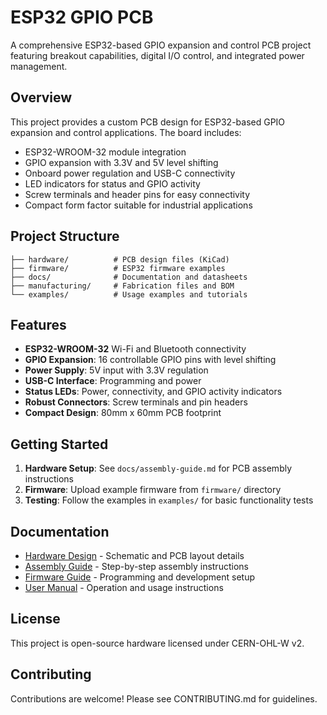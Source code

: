 # ESP32 GPIO PCB

A comprehensive ESP32-based GPIO expansion and control PCB project featuring breakout capabilities, digital I/O control, and integrated power management.

## Overview

This project provides a custom PCB design for ESP32-based GPIO expansion and control applications. The board includes:

- ESP32-WROOM-32 module integration
- GPIO expansion with 3.3V and 5V level shifting
- Onboard power regulation and USB-C connectivity
- LED indicators for status and GPIO activity
- Screw terminals and header pins for easy connectivity
- Compact form factor suitable for industrial applications

## Project Structure

```
├── hardware/          # PCB design files (KiCad)
├── firmware/          # ESP32 firmware examples
├── docs/              # Documentation and datasheets
├── manufacturing/     # Fabrication files and BOM
└── examples/          # Usage examples and tutorials
```

## Features

- **ESP32-WROOM-32** Wi-Fi and Bluetooth connectivity
- **GPIO Expansion**: 16 controllable GPIO pins with level shifting
- **Power Supply**: 5V input with 3.3V regulation
- **USB-C Interface**: Programming and power
- **Status LEDs**: Power, connectivity, and GPIO activity indicators
- **Robust Connectors**: Screw terminals and pin headers
- **Compact Design**: 80mm x 60mm PCB footprint

## Getting Started

1. **Hardware Setup**: See `docs/assembly-guide.md` for PCB assembly instructions
2. **Firmware**: Upload example firmware from `firmware/` directory
3. **Testing**: Follow the examples in `examples/` for basic functionality tests

## Documentation

- [Hardware Design](docs/hardware-design.md) - Schematic and PCB layout details
- [Assembly Guide](docs/assembly-guide.md) - Step-by-step assembly instructions
- [Firmware Guide](docs/firmware-guide.md) - Programming and development setup
- [User Manual](docs/user-manual.md) - Operation and usage instructions

## License

This project is open-source hardware licensed under CERN-OHL-W v2.

## Contributing

Contributions are welcome! Please see CONTRIBUTING.md for guidelines.
